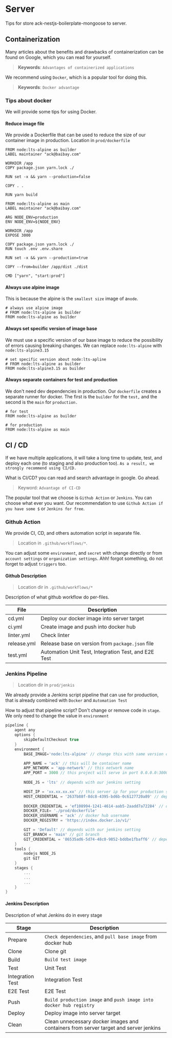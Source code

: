 # Server

Tips for store ack-nestjs-boilerplate-mongoose to server.

## Containerization

Many articles about the benefits and drawbacks of containerization can be found on Google, which you can read for yourself.

> **Keywords**: `Advantages of containerized applications`

We recommend using `Docker`, which is a popular tool for doing this.

> **Keywords**: `Docker advantage`

### Tips about docker

We will provide some tips for using Docker.

#### Reduce image file

We provide a Dockerfile that can be used to reduce the size of our container image in production. Location in `prod/dockerfile`

```docker
FROM node:lts-alpine as builder
LABEL maintainer "ack@baibay.com"

WORKDIR /app
COPY package.json yarn.lock ./

RUN set -x && yarn --production=false

COPY . .

RUN yarn build

FROM node:lts-alpine as main
LABEL maintainer "ack@baibay.com"

ARG NODE_ENV=production
ENV NODE_ENV=${NODE_ENV}

WORKDIR /app
EXPOSE 3000

COPY package.json yarn.lock ./
RUN touch .env .env.share

RUN set -x && yarn --production=true

COPY --from=builder /app/dist ./dist

CMD ["yarn", "start:prod"]
```

#### Always use alpine image

This is because the alpine is the `smallest size` image of a`node`.

```docker
# always use alpine image
# FROM node:lts-alpine as builder
FROM node:lts-alpine as builder
```

#### Always set specific version of image base

We must use a specific version of our base image to reduce the possibility of errors causing breaking changes. We can replace `node:lts-alpine` with `node:lts-alpine3.15`

```docker
# set specific version about node:lts-apline
# FROM node:lts-alpine as builder
FROM node:lts-alpine3.15 as builder
```

#### Always separate containers for test and production

We don't need dev dependencies in production. Our `dockerfile` creates a separate runner for docker. 
The first is the `builder` for the `test,` and the second is the `main` for `production.`

```docker
# for test
FROM node:lts-alpine as builder

# for production
FROM node:lts-alpine as main
```

## CI / CD

If we have multiple applications, it will take a long time to update, test, and deploy each one (to staging and also production too). `As a result, we strongly recommend using CI/CD.`

What is CI/CD? you can read and search advantage in google. Go ahead.

> Keyword: `Advantage of CI-CD`

The popular tool that we choose is `Github Action` or `Jenkins`. You can choose what ever you want. Our recommendation to use `Github Action if you have some $` or `Jenkins for free`.

### Github Action

We provide CI, CD, and others automation script in separate file.

> Location in `.github/workflows/*`.

You can adjust some `environment`, and `secret` with change directly or from `account settings` or `organization settings`. Ahh! forgot something, do not forget to adjust `triggers` too.

#### Github Description

> Location dir in `.github/workflows/*`

Description of what github workflow do per-files.

| File          | Description                                          |
| ------------- | ---------------------------------------------------- |
| cd.yml        | Deploy our docker image into server target           |
| ci.yml        | Create image and push into docker hub     |
| linter.yml    | Check linter                                         |
| release.yml   | Release base on version from `package.json` file     |
| test.yml      | Automation Unit Test, Integration Test, and E2E Test |

### Jenkins Pipeline

> Location dir in `prod/jenkis`

We already provide a Jenkins script pipeline that can use for production, that is already combined with `Docker` and `Automation Test`

How to adjust that pipeline script? Don't change or remove code in `stage`. We only need to change the value in `environment`

```groovy
pipeline {
    agent any
    options {
        skipDefaultCheckout true
    }
    environment {
        BASE_IMAGE='node:lts-alpine' // change this with same version of container image

        APP_NAME = 'ack' // this will be container name
        APP_NETWORK = 'app-network' // this network name
        APP_PORT = 3000 // this project will serve in port 0.0.0.0:3000
        
        NODE_JS = 'lts' // depends with our jenkins setting 

        HOST_IP = 'xx.xx.xx.xx' // this server ip for your production server
        HOST_CREDENTIAL = '2637b88f-8dc8-4395-bd6b-0c6127720a89' // depends with our credentials jenkins
        
        DOCKER_CREDENTIAL = 'ef108994-1241-4614-aab5-2aadd7a72284' // depends with our credentials jenkins
        DOCKER_FILE= './prod/dockerfile'
        DOCKER_USERNAME = 'ack' // docker hub username
        DOCKER_REGISTRY = 'https://index.docker.io/v1/' 

        GIT = 'Default' // depends with our jenkins setting
        GIT_BRANCH = 'main' // git branch
        GIT_CREDENTIAL = '86535ad6-5d74-48c0-9852-bddbe1fbaff6' // depends with our credentials jenkins 
    }
    tools {
        nodejs NODE_JS
        git GIT
    }
    stages {
        ...
        ...
        ...
    }
}
```

#### Jenkins Description

Description of what Jenkins do in every stage

| Stage    | Description                                                    |
| -------- | -------------------------------------------------------------- |
| Prepare  | `Check dependencies`, and `pull base image` from docker hub    |
| Clone    | Clone git                                                      |
| Build    | `Build test image`                                             |
| Test     | Unit Test                                                      |
| Integration Test     | Integration Test                                   |
| E2E Test | E2E Test                                                       |
| Push     | `Build production image` and `push image into docker hub registry` |
| Deploy   | Deploy image into server target                                |
| Clean    | Clean unnecessary docker images and containers from server target and server jenkins |

&nbsp;
